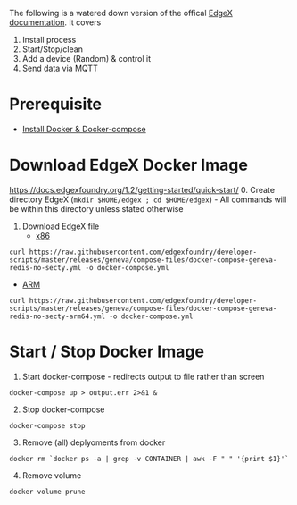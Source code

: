 The following is a watered down version of the offical [EdgeX documentation](https://docs.edgexfoundry.org/1.2/getting-started/quick-start/). It covers
1. Install process 
2. Start/Stop/clean  
3. Add a device (Random) & control it 
4. Send data via MQTT

# Prerequisite
*  [Install Docker & Docker-compose](https://github.com/AnyLog-co/AnyLog-Network/blob/develop/scripts/install/install_docker.sh) 

# Download EdgeX Docker Image 
https://docs.edgexfoundry.org/1.2/getting-started/quick-start/
0. Create directory EdgeX (`mkdir $HOME/edgex ; cd $HOME/edgex`) - All commands will be within this directory unless stated otherwise 
1. Download EdgeX file 
   * [x86](https://raw.githubusercontent.com/edgexfoundry/developer-scripts/master/releases/geneva/compose-files/docker-compose-geneva-redis-no-secty.yml) 
```
curl https://raw.githubusercontent.com/edgexfoundry/developer-scripts/master/releases/geneva/compose-files/docker-compose-geneva-redis-no-secty.yml -o docker-compose.yml
```
   * [ARM](https://raw.githubusercontent.com/edgexfoundry/developer-scripts/master/releases/geneva/compose-files/docker-compose-geneva-redis-no-secty-arm64.yml) 
```
curl https://raw.githubusercontent.com/edgexfoundry/developer-scripts/master/releases/geneva/compose-files/docker-compose-geneva-redis-no-secty-arm64.yml -o docker-compose.yml
```

# Start / Stop Docker Image 
1. Start docker-compose - redirects output to file rather than screen  
```
docker-compose up > output.err 2>&1 & 
```

2. Stop docker-compose
```
docker-compose stop
```

3. Remove (all) deplyoments from docker 
```
docker rm `docker ps -a | grep -v CONTAINER | awk -F " " '{print $1}'`
```

4. Remove volume
```
docker volume prune 
```
